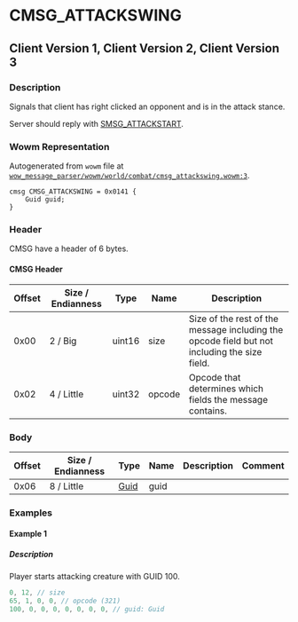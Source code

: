 # CMSG_ATTACKSWING

## Client Version 1, Client Version 2, Client Version 3

### Description

Signals that client has right clicked an opponent and is in the attack stance.

Server should reply with [SMSG_ATTACKSTART](./smsg_attackstart.md).

### Wowm Representation

Autogenerated from `wowm` file at [`wow_message_parser/wowm/world/combat/cmsg_attackswing.wowm:3`](https://github.com/gtker/wow_messages/tree/main/wow_message_parser/wowm/world/combat/cmsg_attackswing.wowm#L3).
```rust,ignore
cmsg CMSG_ATTACKSWING = 0x0141 {
    Guid guid;
}
```
### Header

CMSG have a header of 6 bytes.

#### CMSG Header

| Offset | Size / Endianness | Type   | Name   | Description |
| ------ | ----------------- | ------ | ------ | ----------- |
| 0x00   | 2 / Big           | uint16 | size   | Size of the rest of the message including the opcode field but not including the size field.|
| 0x02   | 4 / Little        | uint32 | opcode | Opcode that determines which fields the message contains.|

### Body

| Offset | Size / Endianness | Type | Name | Description | Comment |
| ------ | ----------------- | ---- | ---- | ----------- | ------- |
| 0x06 | 8 / Little | [Guid](../spec/packed-guid.md) | guid |  |  |

### Examples

#### Example 1

##### Description

Player starts attacking creature with GUID 100.

```c
0, 12, // size
65, 1, 0, 0, // opcode (321)
100, 0, 0, 0, 0, 0, 0, 0, // guid: Guid
```
